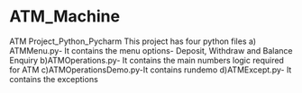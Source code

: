 # ATM_Machine
ATM Project_Python_Pycharm
This project has four python files
a) ATMMenu.py- It contains the menu options- Deposit, Withdraw and Balance Enquiry
b)ATMOperations.py- It contains the main numbers logic required for ATM
c)ATMOperationsDemo.py-It contains rundemo
d)ATMExcept.py- It contains the exceptions
